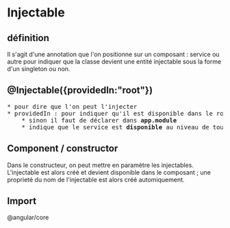 # Injectable

## définition
Il s'agit d'une annotation que l'on positionne sur un composant : service ou autre pour indiquer 
que la classe devient une entité injectable sous la forme d'un singleton ou non.

## @Injectable({providedIn:"root"})
<pre>
* pour dire que l'on peut l'injecter
* providedIn : pour indiquer qu'il est disponible dans le root de l'application
	* sinon il faut de déclarer dans <b>app.module</b>
	* indique que le service est <b>disponible</b> au niveau de toute <b>l'application</b>
</pre>

## Component / constructor
Dans le constructeur, on peut mettre en paramètre les injectables.
L'injectable est alors créé et devient disponible dans le composant ; une proprieté du nom de l'injectable est alors créé automiquement.

## Import
@angular/core
